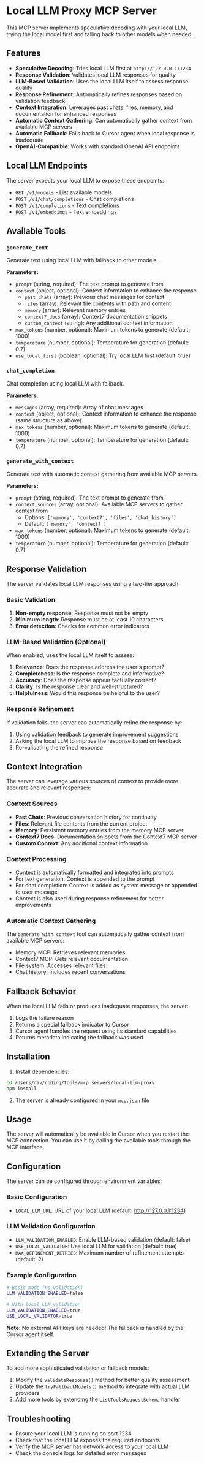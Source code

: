 # Local LLM Proxy MCP Server

This MCP server implements speculative decoding with your local LLM, trying the local model first and falling back to other models when needed.

## Features

- **Speculative Decoding**: Tries local LLM first at `http://127.0.0.1:1234`
- **Response Validation**: Validates local LLM responses for quality
- **LLM-Based Validation**: Uses the local LLM itself to assess response quality
- **Response Refinement**: Automatically refines responses based on validation feedback
- **Context Integration**: Leverages past chats, files, memory, and documentation for enhanced responses
- **Automatic Context Gathering**: Can automatically gather context from available MCP servers
- **Automatic Fallback**: Falls back to Cursor agent when local response is inadequate
- **OpenAI-Compatible**: Works with standard OpenAI API endpoints

## Local LLM Endpoints

The server expects your local LLM to expose these endpoints:

- `GET /v1/models` - List available models
- `POST /v1/chat/completions` - Chat completions
- `POST /v1/completions` - Text completions  
- `POST /v1/embeddings` - Text embeddings

## Available Tools

### `generate_text`
Generate text using local LLM with fallback to other models.

**Parameters:**
- `prompt` (string, required): The text prompt to generate from
- `context` (object, optional): Context information to enhance the response
  - `past_chats` (array): Previous chat messages for context
  - `files` (array): Relevant file contents with path and content
  - `memory` (array): Relevant memory entries
  - `context7_docs` (array): Context7 documentation snippets
  - `custom_context` (string): Any additional context information
- `max_tokens` (number, optional): Maximum tokens to generate (default: 1000)
- `temperature` (number, optional): Temperature for generation (default: 0.7)
- `use_local_first` (boolean, optional): Try local LLM first (default: true)

### `chat_completion`
Chat completion using local LLM with fallback.

**Parameters:**
- `messages` (array, required): Array of chat messages
- `context` (object, optional): Context information to enhance the response (same structure as above)
- `max_tokens` (number, optional): Maximum tokens to generate (default: 1000)
- `temperature` (number, optional): Temperature for generation (default: 0.7)

### `generate_with_context`
Generate text with automatic context gathering from available MCP servers.

**Parameters:**
- `prompt` (string, required): The text prompt to generate from
- `context_sources` (array, optional): Available MCP servers to gather context from
  - Options: `['memory', 'context7', 'files', 'chat_history']`
  - Default: `['memory', 'context7']`
- `max_tokens` (number, optional): Maximum tokens to generate (default: 1000)
- `temperature` (number, optional): Temperature for generation (default: 0.7)

## Response Validation

The server validates local LLM responses using a two-tier approach:

### Basic Validation
1. **Non-empty response**: Response must not be empty
2. **Minimum length**: Response must be at least 10 characters
3. **Error detection**: Checks for common error indicators

### LLM-Based Validation (Optional)
When enabled, uses the local LLM itself to assess:
1. **Relevance**: Does the response address the user's prompt?
2. **Completeness**: Is the response complete and informative?
3. **Accuracy**: Does the response appear factually correct?
4. **Clarity**: Is the response clear and well-structured?
5. **Helpfulness**: Would this response be helpful to the user?

### Response Refinement
If validation fails, the server can automatically refine the response by:
1. Using validation feedback to generate improvement suggestions
2. Asking the local LLM to improve the response based on feedback
3. Re-validating the refined response

## Context Integration

The server can leverage various sources of context to provide more accurate and relevant responses:

### Context Sources
- **Past Chats**: Previous conversation history for continuity
- **Files**: Relevant file contents from the current project
- **Memory**: Persistent memory entries from the memory MCP server
- **Context7 Docs**: Documentation snippets from the Context7 MCP server
- **Custom Context**: Any additional context information

### Context Processing
- Context is automatically formatted and integrated into prompts
- For text generation: Context is appended to the prompt
- For chat completion: Context is added as system message or appended to user message
- Context is also used during response refinement for better improvements

### Automatic Context Gathering
The `generate_with_context` tool can automatically gather context from available MCP servers:
- Memory MCP: Retrieves relevant memories
- Context7 MCP: Gets relevant documentation
- File system: Accesses relevant files
- Chat history: Includes recent conversations

## Fallback Behavior

When the local LLM fails or produces inadequate responses, the server:

1. Logs the failure reason
2. Returns a special fallback indicator to Cursor
3. Cursor agent handles the request using its standard capabilities
4. Returns metadata indicating the fallback was used

## Installation

1. Install dependencies:
```bash
cd /Users/dav/coding/tools/mcp_servers/local-llm-proxy
npm install
```

2. The server is already configured in your `mcp.json` file

## Usage

The server will automatically be available in Cursor when you restart the MCP connection. You can use it by calling the available tools through the MCP interface.

## Configuration

The server can be configured through environment variables:

### Basic Configuration
- `LOCAL_LLM_URL`: URL of your local LLM (default: http://127.0.0.1:1234)

### LLM Validation Configuration
- `LLM_VALIDATION_ENABLED`: Enable LLM-based validation (default: false)
- `USE_LOCAL_VALIDATOR`: Use local LLM for validation (default: true)
- `MAX_REFINEMENT_RETRIES`: Maximum number of refinement attempts (default: 2)

### Example Configuration
```bash
# Basic mode (no validation)
LLM_VALIDATION_ENABLED=false

# With local LLM validation
LLM_VALIDATION_ENABLED=true
USE_LOCAL_VALIDATOR=true
```

**Note**: No external API keys are needed! The fallback is handled by the Cursor agent itself.

## Extending the Server

To add more sophisticated validation or fallback models:

1. Modify the `validateResponse()` method for better quality assessment
2. Update the `tryFallbackModels()` method to integrate with actual LLM providers
3. Add more tools by extending the `ListToolsRequestSchema` handler

## Troubleshooting

- Ensure your local LLM is running on port 1234
- Check that the local LLM exposes the required endpoints
- Verify the MCP server has network access to your local LLM
- Check the console logs for detailed error messages